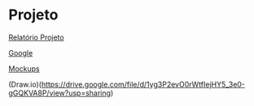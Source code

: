 # Projeto
[Relatório Projeto](https://www.overleaf.com/4854417272mcynrchgjxzh)

[Google](https://docs.google.com/document/d/1iGDeC0B4t4xDzLFN5C8Q4Nkwl3X5Gh6lqK5Saoa0RXk/edit?usp=sharing)

[Mockups](https://www.figma.com/team_invite/redeem/rBPPwyYcJXjd2Eq8u68FtV)

(Draw.io)(https://drive.google.com/file/d/1yg3P2evO0rWtfIejHY5_3e0-gGQKVA8P/view?usp=sharing)

